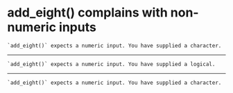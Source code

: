 # add_eight() complains with non-numeric inputs

    `add_eight()` expects a numeric input. You have supplied a character.

---

    `add_eight()` expects a numeric input. You have supplied a logical.

---

    `add_eight()` expects a numeric input. You have supplied a character.

